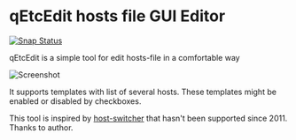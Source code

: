 # qEtcEdit hosts file GUI Editor

[![Snap Status](https://build.snapcraft.io/badge/alexcrack/qetchosts.svg)](https://build.snapcraft.io/user/alexcrack/qetchosts)

qEtcEdit is a simple tool for edit hosts-file in a comfortable way

![Screenshot](https://raw.githubusercontent.com/alexcrack/qetchosts/master/docs/img/screenshot_mainwindow.png)

It supports templates with list of several hosts. These templates might be enabled or disabled by checkboxes.

This tool is inspired by [host-switcher](https://code.google.com/archive/p/host-switcher/) that hasn't been supported since 2011. Thanks to author.
